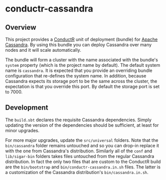 # conductr-cassandra

## Overview

This project provides a [ConductR](http://conductr.typesafe.com) unit of deployment (bundle) for [Apache Cassandra](http://cassandra.apache.org/). By using this bundle you can deploy Cassandra over many nodes and it will scale automatically.

The bundle will form a cluster with the name associated with the bundle's `system` property (which is the project name by default). The default system name is `cassandra`. It is expected that you provide an overriding bundle configuration that re-defines the system name. In addition, because Cassandra expects its storage port to be the same across the cluster, the expectation is that you override this port. By default the storage port is set to 7000.

## Development

The `build.sbt` declares the requisite Cassandra dependencies. Simply updating the version of the dependencies should be sufficient, at least for minor upgrades.

For more major upgrades, update the `src/universal` folders. Note that the `bin/cassandra` folder remains untouched and so you can drop-in replace it with the one from Cassandra's distribution. Similarly all of the `conf` and `lib/sigar-bin` folders takes files untouched from the regular Cassandra distribution. In fact the only two files that are custom to the ConductR build are the `bin/bootstrap` and `bin/conductr-cassandra.in.sh` files. The latter is a customization of the Cassandra distribution's `bin/cassandra.in.sh`.